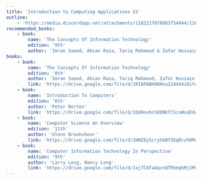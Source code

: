 ```yaml
---
title: 'Introduction to Computing Applications S1'
outline:
    - 'https://media.discordapp.net/attachments/1182217078883754044/1182239645384314960/Intro_To_Computing_Applications.jpg?ex=6583f978&is=65718478&hm=57d4ee4e2de269e5a93877f4157c89faf4d264fa2303bc4bf31e5d4f5192c52f&=&format=webp&width=656&height=676'
recommended_books:
    - book:
        name: 'The Concepts Of Information Technology'
        edition: '9th'
        author: 'Imran Saeed, Ahsan Raza, Tariq Mahmood & Zafar Hussain'
books:
    - book:
        name: 'The Concepts Of Information Technology'
        edition: '8th'
        author: 'Imran Saeed, Ahsan Raza, Tariq Mahmood, Zafar Hussain'
        link: 'https://drive.google.com/file/d/1RIAPABH9KHxu2244X4iDiYaX_77vEfJ1/view'
    - book:
        name: 'Introduction To Computers'
        edition: '6th'
        author: 'Peter Norton'
        link: 'https://drive.google.com/file/d/1bOHovKchEDNKfCScvWuoEdc5-v_st_MT/view'
    - book:
        name: 'Computer Science An Overview'
        edition: '11th'
        author: 'Glenn Brookshear'
        link: 'https://drive.google.com/file/d/1HNZEy5cryhbBfSEqRczh0McuyCDLLRw4/view'
    - book:
        name: 'Computer Information Technology In Perspective'
        edition: '9th'
        author: 'Larry Long, Nancy Long'
        link: 'https://drive.google.com/file/d/1xjTCkFaAqcnQTRhmqhMj1MyhooTt2ood/view'
---
```

